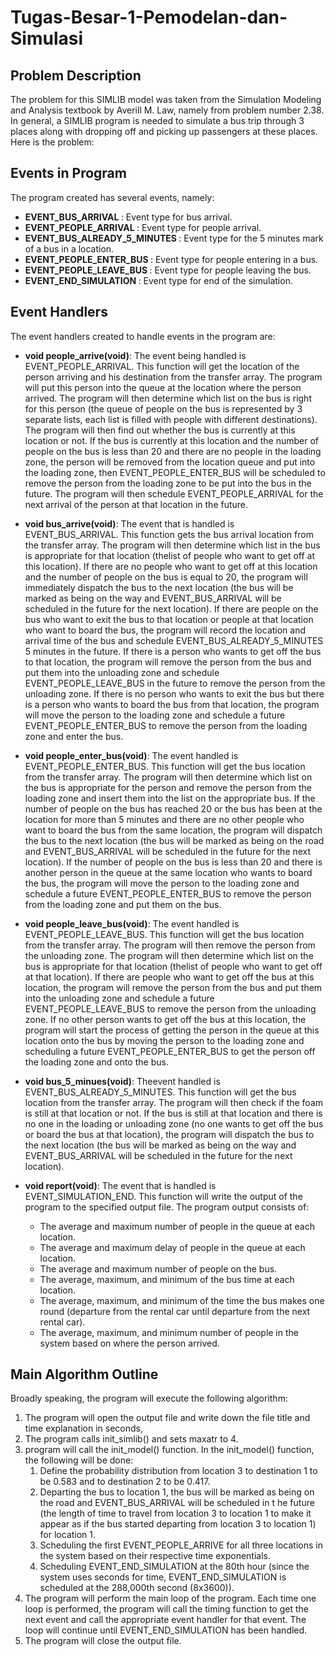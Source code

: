 # Tugas-Besar-1-Pemodelan-dan-Simulasi
## Problem Description
The problem for this SIMLIB model was taken from the Simulation Modeling and Analysis textbook by Averill M. Law, namely from problem number 2.38. In general, a SIMLIB program is needed to simulate a bus trip through 3 places along with dropping off and picking up passengers at these places. Here is the problem:

## Events in Program
The program created has several events, namely:
- <b>EVENT_BUS_ARRIVAL             </b>: Event type for bus arrival.
- <b>EVENT_PEOPLE_ARRIVAL          </b>: Event type for people arrival.
- <b>EVENT_BUS_ALREADY_5_MINUTES   </b>: Event type for the 5 minutes mark of a bus in a location.
- <b>EVENT_PEOPLE_ENTER_BUS        </b>: Event type for people entering in a bus.
- <b>EVENT_PEOPLE_LEAVE_BUS        </b>: Event type for people leaving the bus.
- <b>EVENT_END_SIMULATION          </b>: Event type for end of the simulation.

## Event Handlers
The event handlers created to handle events in the program are:
- <b>void people_arrive(void)</b>:
The event being handled is EVENT_PEOPLE_ARRIVAL. This function will get the location of the person arriving and his destination from the transfer array. The program will put this person into the queue at the location where the person arrived. The program will then determine which list on the bus is right for this person (the queue of people on the bus is represented by 3 separate lists, each list is filled with people with different destinations). The program will then find out whether the bus is currently at this location or not. If the bus is currently at this location and the number of people on the bus is less than 20 and there are no people in the loading zone, the person will be removed from the location queue and put into the loading zone, then EVENT_PEOPLE_ENTER_BUS will be scheduled to remove the person from the loading zone to be put into the bus in the future. The program will then schedule EVENT_PEOPLE_ARRIVAL for the next arrival of the person at that location in the future.

- <b>void bus_arrive(void)</b>:
The event that is handled is EVENT_BUS_ARRIVAL. This function gets the bus arrival location from the transfer array. The program will then determine which list in the bus is appropriate for that location (thelist of people who want to get off at this location). If there are no people who want to get off at this location and the number of people on the bus is equal to 20, the program will immediately dispatch the bus to the next location (the bus will be marked as being on the way and EVENT_BUS_ARRIVAL will be scheduled in the future for the next location). If there are people on the bus who want to exit the bus to that location or people at that location who want to board the bus, the program will record the location and arrival time of the bus and schedule EVENT_BUS_ALREADY_5_MINUTES 5 minutes in the future. If there is a person who wants to get off the bus to that location, the program will remove the person from the bus and put them into the unloading zone and schedule EVENT_PEOPLE_LEAVE_BUS in the future to remove the person from the unloading zone. If there is no person who wants to exit the bus but there is a person who wants to board the bus from that location, the program will move the person to the loading zone and schedule a future EVENT_PEOPLE_ENTER_BUS to remove the person from the loading zone and enter the bus.

- <b>void people_enter_bus(void)</b>:
The event handled is EVENT_PEOPLE_ENTER_BUS. This function will get the bus location from the transfer array. The program will then determine which list on the bus is appropriate for the person and remove the person from the loading zone and insert them into the list on the appropriate bus. If the number of people on the bus has reached 20 or the bus has been at the location for more than 5 minutes and there are no other people who want to board the bus from the same location, the program will dispatch the bus to the next location (the bus will be marked as being on the road and EVENT_BUS_ARRIVAL will be scheduled in the future for the next location). If the number of people on the bus is less than 20 and there is another person in the queue at the same location who wants to board the bus, the program will move the person to the loading zone and schedule a future EVENT_PEOPLE_ENTER_BUS to remove the person from the loading zone and put them on the bus.

- <b>void people_leave_bus(void)</b>:
The event handled is EVENT_PEOPLE_LEAVE_BUS. This function will get the bus location from the transfer array. The program will then remove the person from the unloading zone. The program will then determine which list on the bus is appropriate for that location (thelist of people who want to get off at that location). If there are people who want to get off the bus at this location, the program will remove the person from the bus and put them into the unloading zone and schedule a future EVENT_PEOPLE_LEAVE_BUS to remove the person from the unloading zone. If no other person wants to get off the bus at this location, the program will start the process of getting the person in the queue at this location onto the bus by moving the person to the loading zone and scheduling a future EVENT_PEOPLE_ENTER_BUS to get the person off the loading zone and onto the bus.

- <b>void bus_5_minues(void)</b>:
Theevent handled is EVENT_BUS_ALREADY_5_MINUTES. This function will get the bus location from the transfer array. The program will then check if the foam is still at that location or not. If the bus is still at that location and there is no one in the loading or unloading zone (no one wants to get off the bus or board the bus at that location), the program will dispatch the bus to the next location (the bus will be marked as being on the way and EVENT_BUS_ARRIVAL will be scheduled in the future for the next location).

 
- <b>void report(void)</b>:
The event that is handled is EVENT_SIMULATION_END. This function will write the output of the program to the specified output file. The program output consists of:
    - The average and maximum number of people in the queue at each location.
    - The average and maximum delay of people in the queue at each location.
    - The average and maximum number of people on the bus.
    - The average, maximum, and minimum of the bus time at each location.
    - The average, maximum, and minimum of the time the bus makes one round (departure from the rental car until departure from the next rental car).
    - The average, maximum, and minimum number of people in the system based on where the person arrived.
 
## Main Algorithm Outline
Broadly speaking, the program will execute the following algorithm:
1. The program will open the output file and write down the file title and time explanation in seconds,
2. The program calls init_simlib() and sets maxatr to 4.
3.  program will call the init_model() function. In the init_model() function, the following will be done:
    1. Define the probability distribution from location 3 to destination 1 to be 0.583 and to destination 2 to be 0.417.
    2. Departing the bus to location 1, the bus will be marked as being on the road and EVENT_BUS_ARRIVAL will be scheduled in t   he future (the length of time to travel from location 3 to location 1 to make it appear as if the bus started departing from location 3 to location 1) for location 1.
    3. Scheduling the first EVENT_PEOPLE_ARRIVE for all three locations in the system based on their respective time exponentials.
    4. Scheduling EVENT_END_SIMULATION at the 80th hour (since the system uses seconds for time, EVENT_END_SIMULATION is scheduled at the 288,000th second (8x3600)).
4. The program will perform the main loop of the program. Each time one loop is performed, the program will call the timing function to get the next event and call the appropriate event handler for that event. The loop will continue until EVENT_END_SIMULATION has been handled.
5. The program will close the output file.
 